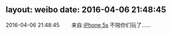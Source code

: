 layout: weibo
date: 2016-04-06 21:48:45
---
<meta name="referrer" content="no-referrer" />

2016-04-06 21:48:45  &nbsp;&nbsp;&nbsp;&nbsp;&nbsp;&nbsp; 来自 <a href="sinaweibo://customweibosource" rel="nofollow">iPhone 5s</a>
不陪你们玩了…… ​​​

